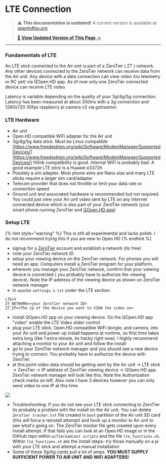 # LTE Connection

<!-- LEGACY DOCUMENTATION NOTICE -->
> ⚠️ **This documentation is outdated!** A current version is available at [openhdfpv.org](https://openhdfpv.org)
> 
> [📖 **View Updated Version of This Page** →](https://openhdfpv.org)

---


### Fundamentals of LTE

An LTE stick connected to the Air unit is part of a ZeroTier \( ZT \) network. Any other devices connected to the ZeroTier network can receive data from the Air unit. Any device with a data connection can view video \(no telemetry or RC yet\) via QOpen.HD app. As of now only one ZeroTier connected device can receive LTE video.

Latency is variable depending on the quality of your 3g/4g/5g connection. Latency has been measured at about 350ms with a 3g connection and 1280x720 30fps raspberry pi camera v2 via _gstreamer_.

### LTE Hardware

* Air unit
* Open.HD compatible WiFi adapter for the Air unit
* 3g/4g/5g data stick. Must be Linux compatible [https://www.freedesktop.org/wiki/Software/ModemManager/SupportedDevices/](https://www.freedesktop.org/wiki/Software/ModemManager/SupportedDevices/) Hilink compatibility is good. Internal WiFi is probably bad. A good example LTE stick is a Huawei e3372h
* Possibly a sim adapter. Most phone sims are Nano size and many LTE sticks require a larger sim card/adapter
* Telecom provider that does not throttle or limit your data rate or connection speed
* Ground unit and associated hardware is recommended but not required. You could just view your Air unit video sent by LTE on any internet connected device which is also part of your ZeroTier network \(your smart phone running ZeroTier and [QOpen.HD app](../ground-station-software/qopen.hd-recommended.md)\)

### Setup LTE

{% hint style="warning" %}
This is still all experimental and lacks polish. I do not recommend trying this if you are new to Open.HD
{% endhint %}

* signup for a [ZeroTier](http://zerotier.com/) account and establish a network \(its free\)
* note your ZeroTier network ID
* setup your viewing device on the ZeroTier network. For phones you will need an app. Computers install a ZeroTier program for your platform.
* wherever you manage your ZeroTier network, confirm that your viewing device is connected \( you probably have to authorize the viewing device\). Note the IP address of the viewing device as shown on ZeroTier network manager
* in `openhd-settings-1.txt` under the LTE section:

```text
LTE=Y
ZT_NETWORK=<your ZeroTier network ID>
ZT_IP=<The ip of the device you want to VIEW the video on>
```

* install QOpen.HD app on your viewing device. On the QOpen.HD app "video" enable the LTE Video slider control
* plug your LTE stick, Open.HD compatible WiFi dongle, and camera, into your Air unit and power up install happens at runtime, so first time takes extra long \(like 1 extra minute, its hacky right now\). I highly recommend attaching a monitor to your Air unit and follow the install
* go to your ZeroTier network manager and you should see a new device trying to connect. You probably have to authorize the device with ZeroTier.
* at this point video data should be getting sent by the Air unit -&gt; LTE stick -&gt; ZeroTier -&gt; IP address of ZeroTier viewing device -&gt; QOpen.HD app. ZeroTier network manager will look like this. Note the Authorization check marks on left. Also note I have 3 devices however you can only send video to one IP at this time.

![](../.gitbook/assets/image%20%2826%29.png)



* Troubleshooting: If you do not see your LTE stick connecting to ZeroTier its probably a problem with the install on the Air unit. You can delete `ZeroTier tracker.txt` file created in `boot` partition of the Air unit SD card \(this will force a reinstall attempt\) and hook up a monitor to Air unit to see what's going on. The ZeroTier tracker file gets created upon every install attempt. If that fails you can look at an Open.HD image or in the GitHub repo within `wifibroadcast scripts` and the file `lte_functions.sh`. Within `lte_functions.sh` are the install steps- try those manually on a pi with your LTE stick and attempt a manual installation
* Some of these 3g/4g cards pull a lot of amps. **YOU MUST SUPPLY SUFFICIENT POWER TO AIR UNIT AND WiFi ADAPTERS!**

